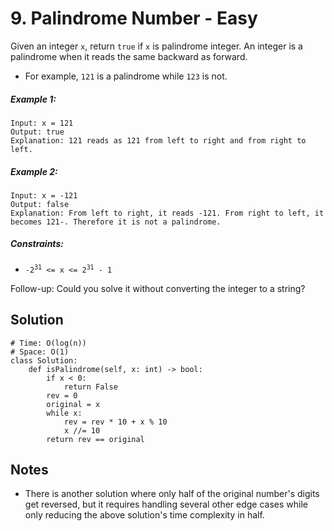 # 9. Palindrome Number - Easy

Given an integer `x`, return `true` if `x` is palindrome integer.
An integer is a palindrome when it reads the same backward as forward.

- For example, `121` is a palindrome while `123` is not.


##### Example 1:

```
Input: x = 121
Output: true
Explanation: 121 reads as 121 from left to right and from right to left.
```

##### Example 2:

```
Input: x = -121
Output: false
Explanation: From left to right, it reads -121. From right to left, it becomes 121-. Therefore it is not a palindrome.
```


##### Constraints:

- <code>-2<sup>31</sup> <= x <= 2<sup>31</sup> - 1</code>

Follow-up: Could you solve it without converting the integer to a string?

## Solution
```
# Time: O(log(n))
# Space: O(1)
class Solution:
    def isPalindrome(self, x: int) -> bool:
        if x < 0:
            return False
        rev = 0
        original = x
        while x:
            rev = rev * 10 + x % 10
            x //= 10
        return rev == original
```

## Notes
- There is another solution where only half of the original number's digits get reversed, but it requires handling several other edge cases while only reducing the above solution's time complexity in half.